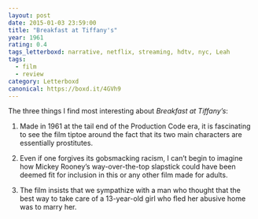```yaml
---
layout: post 
date: 2015-01-03 23:59:00
title: "Breakfast at Tiffany's"
year: 1961
rating: 0.4
tags_letterboxd: narrative, netflix, streaming, hdtv, nyc, Leah
tags:
  - film
  - review
category: Letterboxd
canonical: https://boxd.it/4GVh9
---
```


The three things I find most interesting about <cite>Breakfast at Tiffany’s</cite>: 

1. Made in 1961 at the tail end of the Production Code era, it is fascinating to see the film tiptoe around the fact that its two main characters are essentially prostitutes.

2. Even if one forgives its gobsmacking racism, I can’t begin to imagine how Mickey Rooney’s way-over-the-top slapstick could have been deemed fit for inclusion in this or any other film made for adults.

3. The film insists that we sympathize with a man who thought that the best way to take care of a 13-year-old girl who fled her abusive home was to marry her.